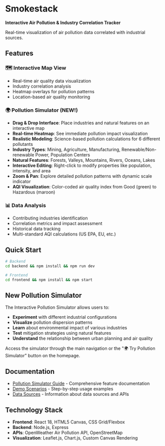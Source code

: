 # Smokestack
**Interactive Air Pollution & Industry Correlation Tracker**

Real-time visualization of air pollution data correlated with industrial sources.

## Features

### 🗺️ Interactive Map View
- Real-time air quality data visualization
- Industry correlation analysis
- Heatmap overlays for pollution patterns
- Location-based air quality monitoring

### 🌍 Pollution Simulator (NEW!)
- **Drag & Drop Interface**: Place industries and natural features on an interactive map
- **Real-time Heatmap**: See immediate pollution impact visualization
- **Realistic Modeling**: Science-based pollution calculations for 6 different pollutants
- **Industry Types**: Mining, Agriculture, Manufacturing, Renewable/Non-renewable Power, Population Centers
- **Natural Features**: Forests, Valleys, Mountains, Rivers, Oceans, Lakes
- **Interactive Editing**: Right-click to modify properties like population, intensity, and area
- **Zoom & Pan**: Explore detailed pollution patterns with dynamic scale indicator
- **AQI Visualization**: Color-coded air quality index from Good (green) to Hazardous (maroon)

### 📊 Data Analysis
- Contributing industries identification
- Correlation metrics and impact assessment
- Historical data tracking
- Multi-standard AQI calculations (US EPA, EU, etc.)

## Quick Start
```bash
# Backend
cd backend && npm install && npm run dev

# Frontend  
cd frontend && npm install && npm start
```

## New Pollution Simulator

The Interactive Pollution Simulator allows users to:
- **Experiment** with different industrial configurations
- **Visualize** pollution dispersion patterns
- **Learn** about environmental impact of various industries
- **Test** mitigation strategies using natural features
- **Understand** the relationship between urban planning and air quality

Access the simulator through the main navigation or the "🌍 Try Pollution Simulator" button on the homepage.

## Documentation

- [Pollution Simulator Guide](./POLLUTION_SIMULATOR.md) - Comprehensive feature documentation
- [Demo Scenarios](./SIMULATOR_DEMO.md) - Step-by-step usage examples
- [Data Sources](./DATA_SOURCES.md) - Information about data sources and APIs

## Technology Stack

- **Frontend**: React 18, HTML5 Canvas, CSS Grid/Flexbox
- **Backend**: Node.js, Express
- **APIs**: OpenWeather Air Pollution API, OpenStreetMap
- **Visualization**: Leaflet.js, Chart.js, Custom Canvas Rendering
